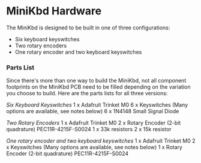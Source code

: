 # MiniKbd Hardware

The MiniKbd is designed to be built in one of three configurations:

- Six keyboard keyswitches
- Two rotary encoders
- One rotary encoder and two keyboard keyswitches

### Parts List

Since there's more than one way to build the MiniKbd, not all component footprints on the MiniKbd PCB need to be filled depending on the variation you choose to build. Here are the parts lists for all three versions:

*Six Keyboard Keyswitches*
1 x Adafruit Trinket M0
6 x Keyswitches (Many options are available, see notes below)
6 x 1N4148 Small Signal Diode

*Two Rotary Encoders*
1 x Adafruit Trinket M0
2 x Rotary Encoder (2-bit quadrature) PEC11R-4215F-S0024
1 x 33k resistors
2 x 15k resistor

*One rotary encoder and two keyboard keyswitches*
1 x Adafruit Trinket M0
2 x Keyswitches (Many options are available, see notes below)
1 x Rotary Encoder (2-bit quadrature) PEC11R-4215F-S0024